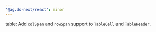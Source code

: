 ```yaml
---
'@ag.ds-next/react': minor
---
```


table: Add `colSpan` and `rowSpan` support to `TableCell` and `TableHeader`.
